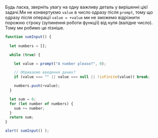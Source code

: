 Будь ласка, зверніть увагу на одну важливу деталь у вирішенні цієї задачі.Ми не конвертуємо `value` в число одразу після `prompt`, тому що одразу після операції `value = +value` ми не зможемо відрізнити порожню строку (зупинення роботи функції) від нуля (валідне число). Тому ми робимо це пізніше.


```js run demo
function sumInput() {
 
  let numbers = [];

  while (true) {

    let value = prompt("A number please?", 0);

    // Обриваємо введення даних?
    if (value === "" || value === null || !isFinite(value)) break;

    numbers.push(+value);
  }

  let sum = 0;
  for (let number of numbers) {
    sum += number;
  }
  return sum;
}

alert( sumInput() ); 
```

